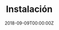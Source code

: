 ---
# Title, summary, and page position.
linktitle: Instalación
summary: Learn how to use Academic's docs layout for publishing online courses, software documentation, and tutorials.
weight: 2
icon: book
icon_pack: fas

# Page metadata.
title: Instalación
date: "2018-09-09T00:00:00Z"
type: book  # Do not modify.
---